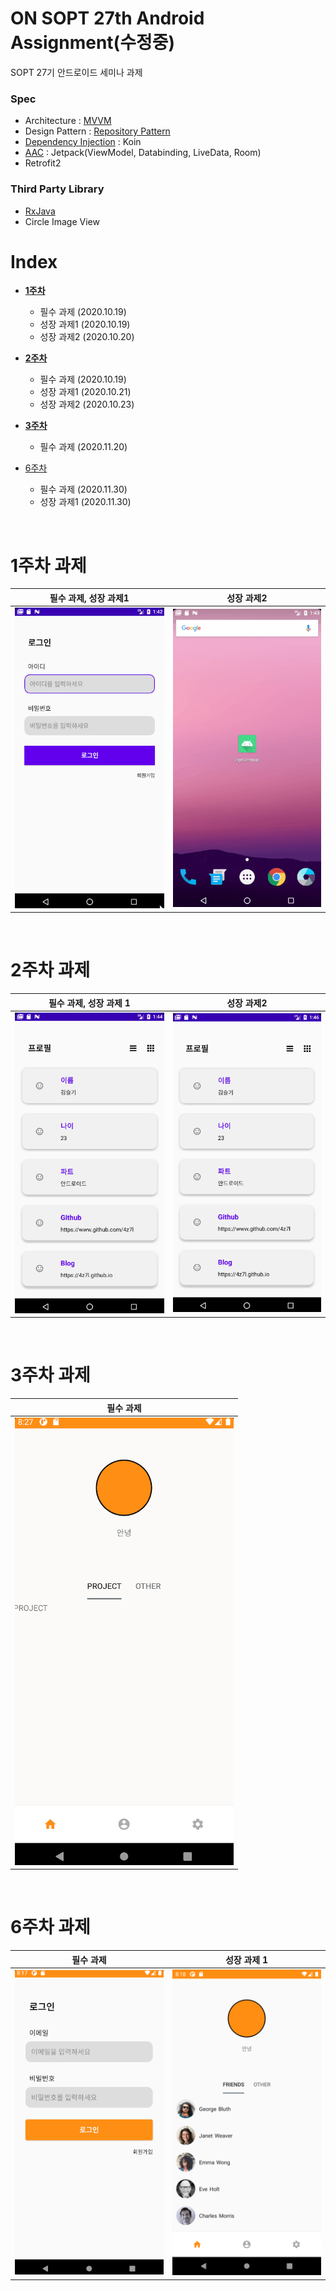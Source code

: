 # ON SOPT 27th Android Assignment(수정중)

 SOPT 27기 안드로이드 세미나 과제



### Spec

- Architecture : [MVVM](https://github.com/4z7l/Today-I-Learned/blob/master/Architecture_Pattern/MVVM.md)
- Design Pattern : [Repository Pattern](https://github.com/4z7l/Today-I-Learned/blob/master/Design_Pattern/Repository_Pattern.md)
- [Dependency Injection](https://github.com/4z7l/Today-I-Learned/blob/master/Android/di.md) : Koin
- [AAC](https://4z7l.github.io/2020/09/21/android-aac.html) : Jetpack(ViewModel, Databinding, LiveData, Room)
- Retrofit2



### Third Party Library

- [RxJava](https://github.com/4z7l/Today-I-Learned/blob/master/Android/Rx.md)
- Circle Image View



# Index

- [__1주차__](/1주차.md)
	+ 필수 과제 (2020.10.19)
	+ 성장 과제1 (2020.10.19)
	+ 성장 과제2 (2020.10.20)
- [__2주차__](/2주차.md)
	+ 필수 과제 (2020.10.19)
	+ 성장 과제1 (2020.10.21)
	+ 성장 과제2 (2020.10.23)
- [**3주차**](/3주차.md)
	+ 필수 과제 (2020.11.20)

- [6주차](/6주차.md)
  - 필수 과제 (2020.11.30)
  - 성장 과제1 (2020.11.30)



<br>

# 1주차 과제



|   필수 과제, 성장 과제1   |        성장 과제2         |
| :-----------------------: | :-----------------------: |
| ![image](images/1w_1.gif) | ![image](images/1w_2.gif) |



<br>


# 2주차 과제



|  필수 과제, 성장 과제 1   |        성장 과제2         |
| :-----------------------: | :-----------------------: |
| ![image](images/2w_1.gif) | ![image](images/2w_2.gif) |



<br>

# 3주차 과제



|        필수 과제         |
| :----------------------: |
| ![image](/images/3w.gif) |

<br>



# 6주차 과제



|        필수 과제         |                 성장 과제 1                 |
| :----------------------: | :-----------------------------------------: |
| ![img](/images/6w_1.gif) | <img src="/images/6w_2.png" width="350px"/> |



